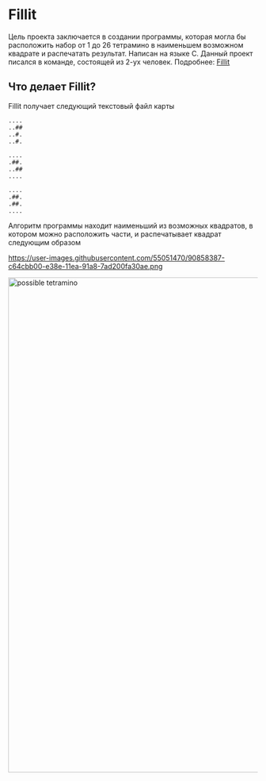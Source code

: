 # Fillit

Цель проекта заключается в создании программы, которая могла бы расположить набор от 1 до 26 тетрамино в наименьшем возможном квадрате и распечатать результат. Написан на языке C. Данный проект писался в команде, состоящей из 2-ух человек. Подробнее: [Fillit](https://github.com/G4S-LA/Fillit/blob/master/resources/fillit.en.pdf)

## Что делает Fillit?

Fillit получает следующий текстовый файл карты

```
....
..##
..#.
..#.

....
.##.
..##
....

....
.##.
.##.
....
```
Алгоритм программы находит наименьший из возможных квадратов, в котором можно расположить части, и распечатывает квадрат следующим образом

https://user-images.githubusercontent.com/55051470/90858387-c64cbb00-e38e-11ea-91a8-7ad200fa30ae.png


<img width="998" alt="possible tetramino" src="https://user-images.githubusercontent.com/55051470/90856324-5a685380-e38a-11ea-9ccc-f3c2f9658653.png">
